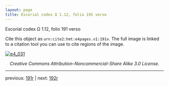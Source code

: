 ```yaml
---
layout: page
title: Escorial codex Ω 1.12, folio 191 verso
---
```


Escorial codex Ω 1.12, folio 191 verso

Cite this object as `urn:cite2:hmt:e4pages.v1:191v`.  The full image is linked to a citation tool you can use to cite regions of the image.

[![e4_031](http://www.homermultitext.org/iipsrv?IIIF=/project/homer/pyramidal/deepzoom/hmt/e4img/2017a/e4_031.tif/full/800,/0/default.jpg)](http://www.homermultitext.org/ict2/?urn=urn:cite2:hmt:e4img.2017a:e4_031) 

<p style="text-align: center; font-style: italic;">Creative Commons Attribution-Noncommercial-Share Alike 3.0 License.</p>

---

previous: [191r](../191r/) | next: [192r](../192r/)